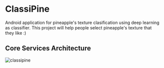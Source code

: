 # ClassiPine
Android application for pineapple's texture clasification using deep learning as classifier.
This project will help people select pineapple's texture that they like :)

## Core Services Architecture

![classipine](https://user-images.githubusercontent.com/466386/27678883-034ca106-5ce1-11e7-8673-2677003d40b0.png)
